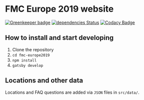 # FMC Europe 2019 website

[![Greenkeeper badge](https://badges.greenkeeper.io/Laura-O/fmc-europe2019.svg?token=272508a03ebae33e67ecf1ccc9ace44f5fbf0cf08f9ab27890458daf35f92d49&ts=1545932839460)](https://greenkeeper.io/)
[![dependencies Status](https://david-dm.org/Laura-O/fmc-europe2019/status.svg)](https://david-dm.org/Laura-O/fmc-europe2019)
[![Codacy Badge](https://api.codacy.com/project/badge/Grade/8d79affaea904fcea3d798a322d43d7d)](https://app.codacy.com/app/laura.ohrndorf/fmc-europe2019?utm_source=github.com&utm_medium=referral&utm_content=Laura-O/fmc-europe2019&utm_campaign=Badge_Grade_Dashboard)

## How to install and start developing

 1. Clone the repository
 2. `cd fmc-europe2019`
 3. `npm install`
 4. `gatsby develop`

## Locations and other data
Locations and FAQ questions are added via `JSON` files in `src/data/`.
